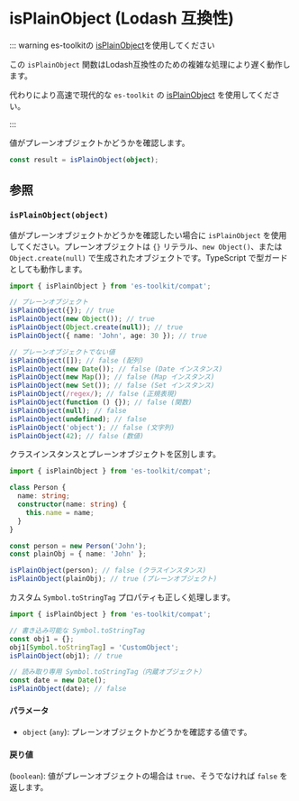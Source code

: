 # isPlainObject (Lodash 互換性)

::: warning es-toolkitの [isPlainObject](../../predicate/isPlainObject.md)を使用してください

この `isPlainObject` 関数はLodash互換性のための複雑な処理により遅く動作します。

代わりにより高速で現代的な `es-toolkit` の [isPlainObject](../../predicate/isPlainObject.md) を使用してください。

:::

値がプレーンオブジェクトかどうかを確認します。

```typescript
const result = isPlainObject(object);
```

## 参照

### `isPlainObject(object)`

値がプレーンオブジェクトかどうかを確認したい場合に `isPlainObject` を使用してください。プレーンオブジェクトは `{}` リテラル、`new Object()`、または `Object.create(null)` で生成されたオブジェクトです。TypeScript で型ガードとしても動作します。

```typescript
import { isPlainObject } from 'es-toolkit/compat';

// プレーンオブジェクト
isPlainObject({}); // true
isPlainObject(new Object()); // true
isPlainObject(Object.create(null)); // true
isPlainObject({ name: 'John', age: 30 }); // true

// プレーンオブジェクトでない値
isPlainObject([]); // false (配列)
isPlainObject(new Date()); // false (Date インスタンス)
isPlainObject(new Map()); // false (Map インスタンス)
isPlainObject(new Set()); // false (Set インスタンス)
isPlainObject(/regex/); // false (正規表現)
isPlainObject(function () {}); // false (関数)
isPlainObject(null); // false
isPlainObject(undefined); // false
isPlainObject('object'); // false (文字列)
isPlainObject(42); // false (数値)
```

クラスインスタンスとプレーンオブジェクトを区別します。

```typescript
import { isPlainObject } from 'es-toolkit/compat';

class Person {
  name: string;
  constructor(name: string) {
    this.name = name;
  }
}

const person = new Person('John');
const plainObj = { name: 'John' };

isPlainObject(person); // false (クラスインスタンス)
isPlainObject(plainObj); // true (プレーンオブジェクト)
```

カスタム `Symbol.toStringTag` プロパティも正しく処理します。

```typescript
import { isPlainObject } from 'es-toolkit/compat';

// 書き込み可能な Symbol.toStringTag
const obj1 = {};
obj1[Symbol.toStringTag] = 'CustomObject';
isPlainObject(obj1); // true

// 読み取り専用 Symbol.toStringTag（内蔵オブジェクト）
const date = new Date();
isPlainObject(date); // false
```

#### パラメータ

- `object` (`any`): プレーンオブジェクトかどうかを確認する値です。

#### 戻り値

(`boolean`): 値がプレーンオブジェクトの場合は `true`、そうでなければ `false` を返します。
